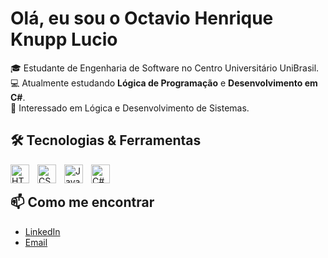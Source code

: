 #  Olá, eu sou o Octavio Henrique Knupp Lucio

🎓 Estudante de Engenharia de Software no Centro Universitário UniBrasil.  
💻 Atualmente estudando **Lógica de Programação** e **Desenvolvimento em C#**.  
🚀 Interessado em Lógica e Desenvolvimento de Sistemas.  

## 🛠️ Tecnologias & Ferramentas
<img 
    align="left" 
    alt="HTML"
    title="HTML" 
    width="30px"
    style="padding-right: 10px;" 
    src="https://cdn.jsdelivr.net/gh/devicons/devicon@latest/icons/html5/html5-original.svg" 
/>
<img 
    align="left" 
    alt="CSS" 
    title="CSS"
    width="30px" 
    style="padding-right: 10px;" 
    src="https://cdn.jsdelivr.net/gh/devicons/devicon@latest/icons/css3/css3-original.svg" 
/>
<img 
    align="left" 
    alt="JavaScript" 
    title="JavaScript"
    width="30px" 
    style="padding-right: 10px;" 
    src="https://cdn.jsdelivr.net/gh/devicons/devicon@latest/icons/javascript/javascript-original.svg" 
/>
<img
    align="left"
    alte="C#"
    title="C#"
    width="30px"
    style="padding-right: 10px;"
    src="https://cdn.jsdelivr.net/gh/devicons/devicon@latest/icons/csharp/csharp-original.svg" 
/>
<br/>
## 📫 Como me encontrar
- [LinkedIn](https://www.linkedin.com/in/seu-perfil)
- [Email](mailto:seuemail@exemplo.com)
